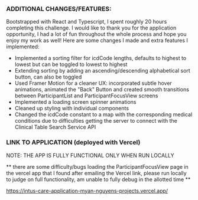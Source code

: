 ### ADDITIONAL CHANGES/FEATURES:
Bootstrapped with React and Typescript, I spent roughly 20 hours completing this challenge. I would like to thank you for the application opportunity, I had a lot of fun throughout the whole process and hope you enjoy my work as well! Here are some changes I made and extra features I implemented:

- Implemented a sorting filter for icdCode lengths, defaults to highest to lowest but can be toggled to lowest to highest
- Extending sorting by adding an ascending/descending alphabetical sort button, can also be toggled
- Used Framer Motion for a cleaner UX: incorporated subtle hover animations, animated the "Back" Button and created smooth transitions between ParticipantList and ParticipantFocusView screens
- Implemented a loading screen spinner animations
- Cleaned up styling with individual components
- Changed the icdCode constant to a map with the corresponding medical conditions due to difficulties getting the server to connect with the Clinical Table Search Service API

### LINK TO APPLICATION (deployed with Vercel)
NOTE: THE APP IS FULLY FUNCTIONAL ONLY WHEN RUN LOCALLY

** there are some difficulty/bugs loading the ParticipantFocusView page in the vercel app that I found after emailing the Vercel link, please run locally to judge on full functionality, am unable to fully debug in the allotted time **

https://intus-care-application-myan-nguyens-projects.vercel.app/
